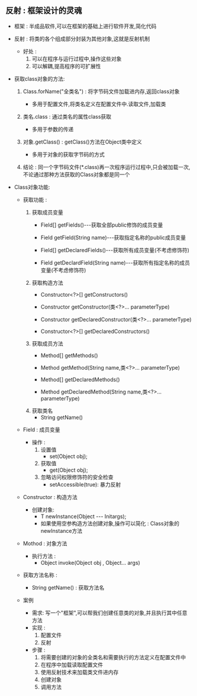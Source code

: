 ## 反射 : 框架设计的灵魂
* 框架 : 半成品软件,可以在框架的基础上进行软件开发,简化代码
* 反射 : 将类的各个组成部分封装为其他对象,这就是反射机制
    * 好处 :  
        1. 可以在程序与运行过程中,操作这些对象
        2. 可以解耦,提高程序的可扩展性
* 获取class对象的方法: 
    1. Class.forName("全类名") : 将字节码文件加载进内存,返回class对象
        * 多用于配置文件,将类名定义在配置文件中.读取文件,加载类
    2. 类名.class : 通过类名的属性class获取
        * 多用于参数的传递
    3. 对象.getClass() : getClass()方法在Object类中定义
        * 多用于对象的获取字节码的方式
        
    4.  结论 : 
        同一个字节码文件(*.class)再一次程序运行过程中,只会被加载一次,不论通过那种方法获取的Class对象都是同一个

* Class对象功能: 
    * 获取功能 : 
        1. 获取成员变量
            * Field[] getFields()---获取全部public修饰的成员变量
            * Field getField(String name)---获取指定名称的public成员变量 
            
            * Field[] getDeclaredFields()---获取所有成员变量(不考虑修饰符)
            * Field getDeclardField(String name)---获取所有指定名称的成员变量(不考虑修饰符)
        2. 获取构造方法
            * Constructor<?>[] getConstructors()
            * Constructor<T> getConstructor(类<?>... parameterType)
            
            * Constructor<T> getDeclaredConstructor(类<?>... parameterType)
            * Constructor<?>[] getDeclaredConstructors()
        3. 获取成员方法
            * Method[] getMethods()
            * Method getMethod(String name,类<?>... parameterType)
            
            * Method[] getDeclaredMethods()
            * Method getDeclaredMethod(String name,类<?>... parameterType)
        4. 获取类名
            * String getName()
            
    * Field : 成员变量
        * 操作 : 
            1. 设置值
                * set(Object obj);
            2. 获取值
                * get(Object obj);
            3. 忽略访问权限修饰符的安全检查
                * setAccessible(true): 暴力反射 
                
    * Constructor : 构造方法
        * 创建对象: 
            * T newInstance(Object --- Initargs);
            * 如果使用空参构造方法创建对象,操作可以简化 : Class对象的newInstance方法
    
    * Mothod : 对象方法
        * 执行方法 : 
            * Object invoke(Object obj , Object... args)
    * 获取方法名称 : 
        * String getName() : 获取方法名
        
    * 案例
        * 需求: 写一个"框架",可以帮我们创建任意类的对象,并且执行其中任意方法
        * 实现 : 
            1. 配置文件
            2. 反射
        * 步骤 : 
            1. 将需要创建的对象的全类名和需要执行的方法定义在配置文件中
            2. 在程序中加载读取配置文件
            3. 使用反射技术来加载类文件进内存
            4. 创建对象
            5. 调用方法